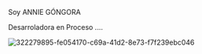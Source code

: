 Soy ANNIE GÓNGORA




Desarroladora en Proceso ....



![322279895-fe054170-c69a-41d2-8e73-f7f239ebc046](https://github.com/user-attachments/assets/f0583514-3dc7-4c6c-82f0-31b1445902ce)





